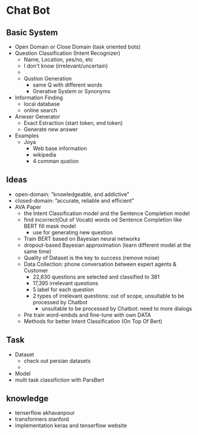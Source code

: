 # Chat Bot

## Basic System
  - Open Domain or Close Domain (task oriented bots)
  - Question Classification (Intent Recognizer)
    - Name, Location, yes/no, etc
    - I don't know (irrelevant/uncertain)
    - 
    - Qustion Generation
      - same Q with different words
      - Gnerative System or Synonyms
  - Information Finding
    - local database
    - online search
  - Anwser Generator
    - Exact Estraction (start token, end token)
    - Generate new answer
  - Examples
    - Joya
      - Web base information
      - wikipedia
      - 4 comman qustion
      

## Ideas 
  - open-domain: ”knowledgeable, and addictive”
  - closed-domain: ”accurate, reliable and efficient”
  - AVA Paper
    - the Intent Classification model and the Sentence Completion model
    - find incorrect(Out of Vocab) words od Sentence Completion like BERT fill mask model
      - use for generating new question
    - Train BERT based on Bayesian neural networks
    - dropout-based Bayesian approximation (learn different model at the same time)
    - Quality of Dataset is the key to success (remove noise)
    - Data Collection: phone conversation between expert agents & Customer
      - 22,630 questions are selected and classified to 381
      - 17,395 irrelevant questions
      - 5 label for each question
      - 2 types of irrelevant questions: out of scope, unsuitable to be processed by Chatbot
        - unsuitable to be processed by Chatbot: need to more dialogs
     - Pre train word-embds and fine-tune with own DATA
     - Methods for better Intent Classification (On Top Of Bert)


## Task
  - Dataset 
    - check out persian datasets
    - 
  - Model
  - multi task classifiction with ParsBert  
  
## knowledge
  - tenserflow akhavanpour
  - transformers stanford
  - implementation keras and tenserflow website
  
  

  
